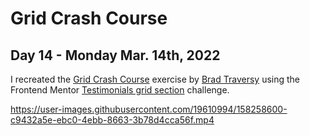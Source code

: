 # Grid Crash Course
## Day 14 - Monday Mar. 14th, 2022
I recreated the [Grid Crash Course](https://www.youtube.com/watch?v=0xMQfnTU6oo) exercise by [Brad Traversy](https://github.com/bradtraversy) using the Frontend Mentor [Testimonials grid section](https://www.frontendmentor.io/challenges/testimonials-grid-section-Nnw6J7Un7) challenge.

https://user-images.githubusercontent.com/19610994/158258600-c9432a5e-ebc0-4ebb-8663-3b78d4cca56f.mp4


